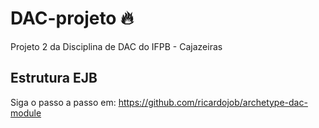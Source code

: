# DAC-projeto :fire:
Projeto 2 da Disciplina de DAC do IFPB - Cajazeiras

## Estrutura EJB
Siga o passo a passo em:
https://github.com/ricardojob/archetype-dac-module